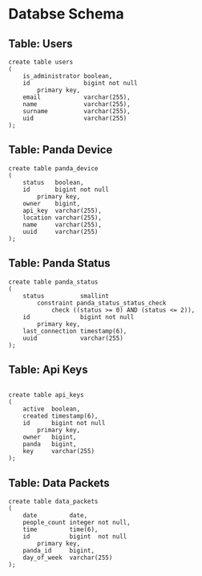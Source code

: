# Databse Schema

## Table: Users

```postgresql
create table users
(
    is_administrator boolean,
    id               bigint not null
        primary key,
    email            varchar(255),
    name             varchar(255),
    surname          varchar(255),
    uid              varchar(255)
);
```

## Table: Panda Device

```postgresql
create table panda_device
(
    status   boolean,
    id       bigint not null
        primary key,
    owner    bigint,
    api_key  varchar(255),
    location varchar(255),
    name     varchar(255),
    uuid     varchar(255)
);
```

## Table: Panda Status

```postgresql
create table panda_status
(
    status          smallint
        constraint panda_status_status_check
            check ((status >= 0) AND (status <= 2)),
    id              bigint not null
        primary key,
    last_connection timestamp(6),
    uuid            varchar(255)
);
```

## Table: Api Keys

```postgresql

create table api_keys
(
    active  boolean,
    created timestamp(6),
    id      bigint not null
        primary key,
    owner   bigint,
    panda   bigint,
    key     varchar(255)
);

```

## Table: Data Packets

```postgresql
create table data_packets
(
    date         date,
    people_count integer not null,
    time         time(6),
    id           bigint  not null
        primary key,
    panda_id     bigint,
    day_of_week  varchar(255)
);
```